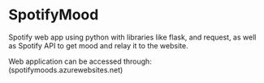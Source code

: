 # SpotifyMood
Spotify web app using python with libraries like flask, and request, as well as Spotify API to get mood and relay it to the website.

Web application can be accessed through:
(spotifymoods.azurewebsites.net)
